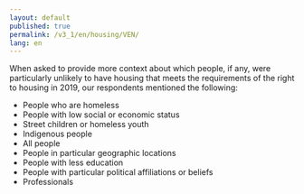 ```yaml
---
layout: default
published: true
permalink: /v3_1/en/housing/VEN/
lang: en
---
```


When asked to provide more context about which people, if any, were particularly unlikely to have housing that meets the requirements of the right to housing in 2019, our respondents mentioned the following: 
-	People who are homeless
-	People with low social or economic status
-	Street children or homeless youth
-	Indigenous people
-	All people
-	People in particular geographic locations
-	People with less education
-	People with particular political affiliations or beliefs
-	Professionals
